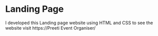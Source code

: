 # Landing Page
I developed this Landing page website using HTML and CSS to see the website visit https://Preeti Event Organiser/
